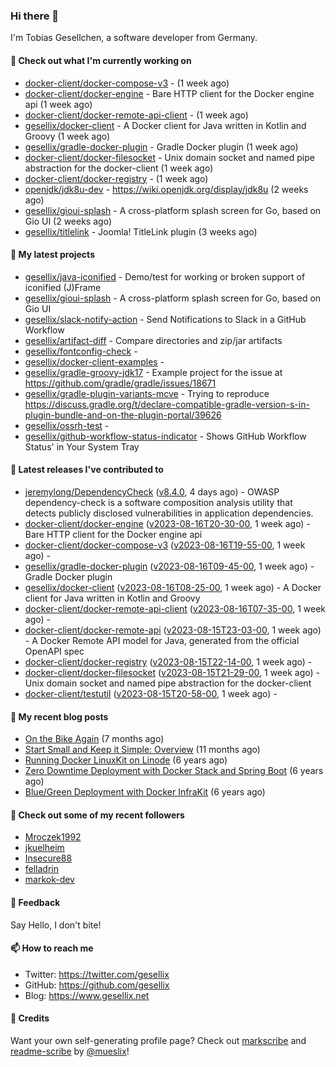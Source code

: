 ### Hi there 👋

I'm Tobias Gesellchen, a software developer from Germany.

#### 👷 Check out what I'm currently working on

- [docker-client/docker-compose-v3](https://github.com/docker-client/docker-compose-v3) -  (1 week ago)
- [docker-client/docker-engine](https://github.com/docker-client/docker-engine) - Bare HTTP client for the Docker engine api (1 week ago)
- [docker-client/docker-remote-api-client](https://github.com/docker-client/docker-remote-api-client) -  (1 week ago)
- [gesellix/docker-client](https://github.com/gesellix/docker-client) - A Docker client for Java written in Kotlin and Groovy (1 week ago)
- [gesellix/gradle-docker-plugin](https://github.com/gesellix/gradle-docker-plugin) - Gradle Docker plugin (1 week ago)
- [docker-client/docker-filesocket](https://github.com/docker-client/docker-filesocket) - Unix domain socket and named pipe abstraction for the docker-client (1 week ago)
- [docker-client/docker-registry](https://github.com/docker-client/docker-registry) -  (1 week ago)
- [openjdk/jdk8u-dev](https://github.com/openjdk/jdk8u-dev) - https://wiki.openjdk.org/display/jdk8u (2 weeks ago)
- [gesellix/gioui-splash](https://github.com/gesellix/gioui-splash) - A cross-platform splash screen for Go, based on Gio UI (2 weeks ago)
- [gesellix/titlelink](https://github.com/gesellix/titlelink) - Joomla! TitleLink plugin (3 weeks ago)

#### 🌱 My latest projects

- [gesellix/java-iconified](https://github.com/gesellix/java-iconified) - Demo/test for working or broken support of iconified (J)Frame
- [gesellix/gioui-splash](https://github.com/gesellix/gioui-splash) - A cross-platform splash screen for Go, based on Gio UI
- [gesellix/slack-notify-action](https://github.com/gesellix/slack-notify-action) - Send Notifications to Slack in a GitHub Workflow
- [gesellix/artifact-diff](https://github.com/gesellix/artifact-diff) - Compare directories and zip/jar artifacts
- [gesellix/fontconfig-check](https://github.com/gesellix/fontconfig-check) - 
- [gesellix/docker-client-examples](https://github.com/gesellix/docker-client-examples) - 
- [gesellix/gradle-groovy-jdk17](https://github.com/gesellix/gradle-groovy-jdk17) - Example project for the issue at https://github.com/gradle/gradle/issues/18671
- [gesellix/gradle-plugin-variants-mcve](https://github.com/gesellix/gradle-plugin-variants-mcve) - Trying to reproduce https://discuss.gradle.org/t/declare-compatible-gradle-version-s-in-plugin-bundle-and-on-the-plugin-portal/39626
- [gesellix/ossrh-test](https://github.com/gesellix/ossrh-test) - 
- [gesellix/github-workflow-status-indicator](https://github.com/gesellix/github-workflow-status-indicator) - Shows GitHub Workflow Status&#39; in Your System Tray

#### 🔭 Latest releases I've contributed to

- [jeremylong/DependencyCheck](https://github.com/jeremylong/DependencyCheck) ([v8.4.0](https://github.com/jeremylong/DependencyCheck/releases/tag/v8.4.0), 4 days ago) - OWASP dependency-check is a software composition analysis utility that detects publicly disclosed vulnerabilities in application dependencies.
- [docker-client/docker-engine](https://github.com/docker-client/docker-engine) ([v2023-08-16T20-30-00](https://github.com/docker-client/docker-engine/releases/tag/v2023-08-16T20-30-00), 1 week ago) - Bare HTTP client for the Docker engine api
- [docker-client/docker-compose-v3](https://github.com/docker-client/docker-compose-v3) ([v2023-08-16T19-55-00](https://github.com/docker-client/docker-compose-v3/releases/tag/v2023-08-16T19-55-00), 1 week ago) - 
- [gesellix/gradle-docker-plugin](https://github.com/gesellix/gradle-docker-plugin) ([v2023-08-16T09-45-00](https://github.com/gesellix/gradle-docker-plugin/releases/tag/v2023-08-16T09-45-00), 1 week ago) - Gradle Docker plugin
- [gesellix/docker-client](https://github.com/gesellix/docker-client) ([v2023-08-16T08-25-00](https://github.com/gesellix/docker-client/releases/tag/v2023-08-16T08-25-00), 1 week ago) - A Docker client for Java written in Kotlin and Groovy
- [docker-client/docker-remote-api-client](https://github.com/docker-client/docker-remote-api-client) ([v2023-08-16T07-35-00](https://github.com/docker-client/docker-remote-api-client/releases/tag/v2023-08-16T07-35-00), 1 week ago) - 
- [docker-client/docker-remote-api](https://github.com/docker-client/docker-remote-api) ([v2023-08-15T23-03-00](https://github.com/docker-client/docker-remote-api/releases/tag/v2023-08-15T23-03-00), 1 week ago) - A Docker Remote API model for Java, generated from the official OpenAPI spec
- [docker-client/docker-registry](https://github.com/docker-client/docker-registry) ([v2023-08-15T22-14-00](https://github.com/docker-client/docker-registry/releases/tag/v2023-08-15T22-14-00), 1 week ago) - 
- [docker-client/docker-filesocket](https://github.com/docker-client/docker-filesocket) ([v2023-08-15T21-29-00](https://github.com/docker-client/docker-filesocket/releases/tag/v2023-08-15T21-29-00), 1 week ago) - Unix domain socket and named pipe abstraction for the docker-client
- [docker-client/testutil](https://github.com/docker-client/testutil) ([v2023-08-15T20-58-00](https://github.com/docker-client/testutil/releases/tag/v2023-08-15T20-58-00), 1 week ago) - 

#### 📜 My recent blog posts

- [On the Bike Again](https://www.gesellix.net/post/on-the-bike-again/) (7 months ago)
- [Start Small and Keep it Simple: Overview](https://www.gesellix.net/post/start-small-keep-it-simple-overview/) (11 months ago)
- [Running Docker LinuxKit on Linode](https://www.gesellix.net/post/running-docker-linuxkit-on-linode/) (6 years ago)
- [Zero Downtime Deployment with Docker Stack and Spring Boot](https://www.gesellix.net/post/zero-downtime-deployment-with-docker-stack-and-spring-boot/) (6 years ago)
- [Blue/Green Deployment with Docker InfraKit](https://www.gesellix.net/post/blue-green-deployment-with-docker-infrakit/) (6 years ago)



#### 👯 Check out some of my recent followers

- [Mroczek1992](https://github.com/Mroczek1992)
- [jkuelheim](https://github.com/jkuelheim)
- [Insecure88](https://github.com/Insecure88)
- [felladrin](https://github.com/felladrin)
- [markok-dev](https://github.com/markok-dev)

#### 💬 Feedback

Say Hello, I don't bite!

#### 📫 How to reach me

- Twitter: https://twitter.com/gesellix
- GitHub: https://github.com/gesellix
- Blog: https://www.gesellix.net

#### 🙇 Credits

Want your own self-generating profile page? Check out [markscribe](https://github.com/muesli/markscribe)
and [readme-scribe](https://github.com/muesli/readme-scribe) by [@mueslix](https://twitter.com/mueslix)!

